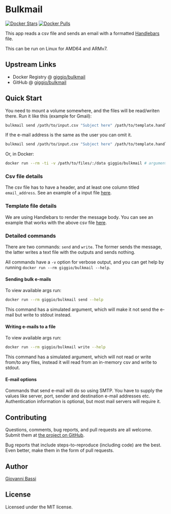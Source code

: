 # Bulkmail

[![Docker Stars](https://img.shields.io/docker/stars/giggio/bulkmail.svg)](https://hub.docker.com/r/giggio/bulkmail/)
[![Docker Pulls](https://img.shields.io/docker/pulls/giggio/bulkmail.svg)](https://hub.docker.com/r/giggio/bulkmail/)

This app reads a csv file and sends an email with a formatted
[Handlebars](https://handlebarsjs.com/) file.

This can be run on Linux for AMD64 and ARMv7.

## Upstream Links

* Docker Registry @ [giggio/bulkmail](https://hub.docker.com/r/giggio/bulkmail/)
* GitHub @ [giggio/bulkmail](https://github.com/giggio/bulkmail)

## Quick Start

You need to mount a volume somewhere, and the files will be read/writen there.
Run it like this (example for Gmail):

````bash
bulkmail send /path/to/input.csv "Subject here" /path/to/template.handlebars yourusername@gmail.com smtp.gmail.com:465 -u yourusername@gmail.com -p 'your password in here'
````

If the e-mail address is the same as the user you can omit it.

````bash
bulkmail send /path/to/input.csv "Subject here" /path/to/template.handlebars yourusername@gmail.com smtp.gmail.com:465 -p 'your password in here'
````

Or, in Docker:

````bash
docker run --rm -ti -v /path/to/files/:/data giggio/bulkmail # arguments
````

### Csv file details

The csv file has to have a header, and at least one column titled `email_address`.
See an example of a input file [here](https://github.com/giggio/bulkmail.rs/blob/main/test/input1.csv).

### Template file details

We are using Handlebars to render the message body. You can see an example that works with the above
csv file [here](https://github.com/giggio/bulkmail.rs/blob/main/test/input1.handlebars).

### Detailed commands

There are two commands: `send` and `write`. The former sends the message, the
latter writes a text file with the outputs and sends nothing.

All commands have a `-v` option for verbose output, and you can get help by
running `docker run --rm giggio/bulkmail --help`.

#### Sending bulk e-mails

To view available args run:

````bash
docker run --rm giggio/bulkmail send --help
````

This command has a simulated argument, which will make it not send the e-mail
but write to stdout instead.

#### Writing e-mails to a file

To view available args run:

````bash
docker run --rm giggio/bulkmail write --help
````

This command has a simulated argument, which will not read or write from/to
any files, instead it will read from an in-memory csv and write to stdout.

#### E-mail options

Commands that send e-mail will do so using SMTP. You have to supply the values
like server, port, sender and destination e-mail addresses etc. Authentication
information is optional, but most mail servers will require it.

## Contributing

Questions, comments, bug reports, and pull requests are all welcome.  Submit them at
[the project on GitHub](https://github.com/giggio/bulkmail/).

Bug reports that include steps-to-reproduce (including code) are the
best. Even better, make them in the form of pull requests.

## Author

[Giovanni Bassi](https://github.com/giggio)

## License

Licensed under the MIT license.
